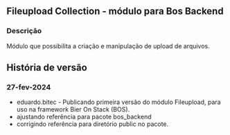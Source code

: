 ## Fileupload Collection - módulo para Bos Backend

### Descrição

Módulo que possibilita a criação e manipulação de upload de arquivos.

## História de versão

### 27-fev-2024

-   eduardo.bitec - Publicando primeira versão do módulo Fileupload, para uso na framework Bier On Stack (BOS).
-   ajustando referência para pacote bos_backend
-   corrigindo referência para diretório public no pacote.
